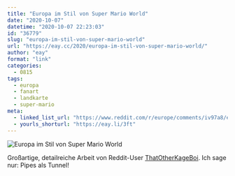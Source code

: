 ```yaml
---
title: "Europa im Stil von Super Mario World"
date: "2020-10-07"
datetime: "2020-10-07 22:23:03"
id: "36779"
slug: "europa-im-stil-von-super-mario-world"
url: "https://eay.cc/2020/europa-im-stil-von-super-mario-world/"
author: "eay"
format: "link"
categories:
  - 0815
tags:
  - europa
  - fanart
  - landkarte
  - super-mario
meta:
  - linked_list_url: "https://www.reddit.com/r/europe/comments/iv97a8/europe_in_the_style_of_super_mario_world/"
  - yourls_shorturl: "https://eay.li/3ft"
---
```


![Europa im Stil von Super Mario World](https://eay.cc/uploads/2020/super-mario-europe.png)

Großartige, detailreiche Arbeit von Reddit-User [ThatOtherKageBoi](https://www.reddit.com/user/ThatOtherKageBoi/). Ich sage nur: Pipes als Tunnel!
